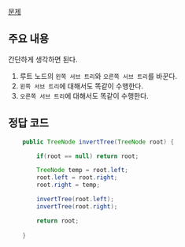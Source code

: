 [문제](https://leetcode.com/problems/invert-binary-tree/)

## 주요 내용

간단하게 생각하면 된다. 

1) 루트 노드의 `왼쪽 서브 트리`와 `오른쪽 서브 트리`를 바꾼다.
2) `왼쪽 서브 트리`에 대해서도 똑같이 수행한다.
3) `오른쪽 서브 트리`에 대해서도 똑같이 수행한다.

## 정답 코드 

``` java
    public TreeNode invertTree(TreeNode root) {

        if(root == null) return root; 

        TreeNode temp = root.left; 
        root.left = root.right; 
        root.right = temp;

        invertTree(root.left); 
        invertTree(root.right); 

        return root; 
        
    }
```
